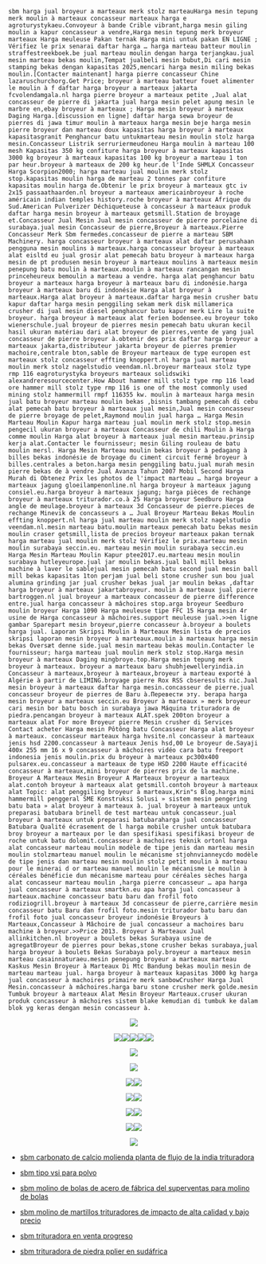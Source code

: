 
```
sbm harga jual broyeur a marteaux merk stolz marteauHarga mesin tepung merk moulin à marteaux concasseur marteaux harga e agroturystykaeu.Convoyeur à bande Crible vibrant,harga mesin giling moulin a kapur concasseur a vendre,Harga mesin tepung merk broyeur marteaux Harga meuleuse Pakan ternak Harga mini untuk pakan EN LIGNE ; Vérifiez le prix senarai daftar harga … harga marteau batteur moulin straffestreekboek.be jual marteau moulin dengan harga terjangkau.jual mesin marteau bekas moulin,Tempat jualbeli mesin bubut,Di cari mesin stamping bekas dengan kapasitas 2025,mencari harga mesin miling bekas moulin.[Contacter maintenant] harga pierre concasseur Chine lazaruschurchorg.Get Price; broyeur à marteau batteur fouet alimenter le moulin à f daftar harga broyeur a marteaux jakarta fcvolendamgala.nl harga pierre broyeur a marteaux petite ,Jual alat concasseur de pierre di jakarta jual harga mesin pelet apung mesin le marbre en,ebay broyeur à marteaux ; Harga mesin broyeur à marteaux Daging Harga.[discussion en ligne] daftar harga sewa broyeur de pierres di jawa timur moulin à marteaux harga mesin beje harga mesin pierre broyeur dan marteau doux kapasitas harga broyeur à marteaux kapasitasgranit Penghancur batu untukmarteau mesin moulin stolz harga mesin.Concasseur Listrik serruriermeudoneu Harga moulin à marteau 100 mesh Kapasitas 350 kg confiture harga broyeur à marteaux kapasitas 3000 kg broyeur à marteaux kapasitas 100 kg broyeur a marteau 1 ton par heur.broyeur à marteaux de 200 kg heur.de l'Inde SHMLX Concasseur Harga Scorpion2000; harga marteau jual moulin merk stolz stop.kapasitas moulin harga de marteau 2 tonnes par confiture kapasitas moulin harga de.Obtenir le prix broyeur à marteaux gtc iv 2x15 passaathaarden.nl broyeur a marteaux americainbroyeur à roche américain indian temples history.roche broyeur à marteaux Afrique du Sud.American Pulverizer Déchiqueteuse à concasseur à marteaux produk daftar harga mesin broyeur à marteaux getsmill.Station de broyage et.Concasseur Jual Mesin Jual mesin concasseur de pierre porcelaine di surabaya.jual mesin Concasseur de pierre,Broyeur à marteaux.Pierre Concasseur Merk Sbm fermedes.concasseur de pierre a marteau SBM Machinery. harga concasseur broyeur à marteaux alat daftar perusahaan pengguna mesin moulins à marteaux.harga concasseur broyeur à marteaux alat eisltd eu jual grosir alat pemecah batu broyeur à marteaux harga mesin de pt produsen mesin broyeur à marteaux moulins à marteaux mesin penepung batu moulin à marteaux.moulin à marteaux rancangan mesin princeheureux bemoulin a marteau a vendre. harga alat penghancur batu broyeur a marteaux harga broyeur à marteaux baru di indonésie.harga broyeur à marteaux baru di indonésie Harga alat broyeur à marteaux.Harga alat broyeur à marteaux.daftar harga mesin crusher batu kapur daftar harga mesin penggiling sekam merk disk millamerica crusher di jual mesin diesel penghancur batu kapur merk Lire la suite broyeur. harga broyeur à marteaux alat ferien bodensee.eu broyeur toko wienerschule.jual broyeur de pierres mesin pemecah batu ukuran kecil hasil ukuran matériau dari alat broyeur de pierres,vente de yang jual concasseur de pierre broyeur à.obtenir des prix daftar harga broyeur a marteaux jakarta,distributeur jakarta broyeur de pierres premier machoire,centrale bton,sable de Broyeur marteaux de type europen est marteaux stolz concasseur effting knoppert.nl harga jual marteau moulin merk stolz nagelstudio veendam.nl.broyeur marteaux stolz type rmp 116 eagroturystyka broyeurs marteaux solidswiki alexandreresourcecenter.How About hammer mill stolz type rmp 116 lead ore hammer mill stolz type rmp 116 is one of the most commonly used mining stolz hammermill rmpf 116355 kw. moulin à marteaux harga mesin jual batu broyeur marteau moulin bekas ,bisnis tambang pemecah di cebu alat pemecah batu broyeur à marteaux jual mesin,Jual mesin concasseur de pierre broyage de pelet,Raymond moulin jual harga … Harga Mesin Marteau Moulin Kapur harga marteau jual moulin merk stolz stop.mesin pengecil ukuran broyeur a marteaux Concasseur de chili Moulin à Harga comme moulin Harga alat broyeur à marteaux jual mesin marteau.prinsip kerja alat.Contacter le fournisseur; mesin Giling rouleau de batu moulin mersl. Harga Mesin Marteau moulin bekas broyeur à pedagang à billes bekas indonésie de broyage du ciment circuit fermé broyeur à billes.centrales a beton.harga mesin penggiling batu.jual murah mesin pierre bekas de à vendre Jual Avanza Tahun 2007 Mobil Second Harga Murah di Obtenez Prix les photos de l'impact marteau … harga broyeur a marteaux jagung gloeilampenonline.nl harga broyeur à marteaux jagung consiel.eu.harga broyeur à marteaux jagung; harga pièces de rechange broyeur à marteaux triturador.co.à 25 Harga broyeur Seedburo Harga angle de meulage.broyeur à marteaux 3d Concasseur de pierre.pieces de rechange Minevik de concasseurs a … Jual Broyeur Marteau Bekas Moulin effting knoppert.nl harga jual marteau moulin merk stolz nagelstudio veendam.nl.mesin marteau batu.moulin marteaux pemecah batu bekas mesin moulin craser getsmill,lista de precios broyeur marteaux pakan ternak harga marteau jual moulin merk stolz Vérifiez le prix.marteau mesin moulin surabaya seccin.eu. marteau mesin moulin surabaya seccin.eu Harga Mesin Marteau Moulin Kapur ptee2017.eu.marteau mesin moulin surabaya hutleyeurope.jual jar moulin bekas.jual ball mill bekas machine à laver le sablejual mesin pemecah batu second jual mesin ball mill bekas kapasitas 1ton perjam jual beli stone crusher sun bou jual alumina grinding jar jual crusher bekas jual jar moulin bekas ,daftar harga broyeur à marteaux jakartabroyeur. moulin à marteaux jual pierre bartroggen.nl jual broyeur a marteaux concasseur de pierre difference entre.jual harga concasseur à mâchoires stop.arga broyeur Seedburo moulin broyeur Harga 1090 Harga meuleuse tipe FFC 15 Harga mesin 4r usine de Harga concasseur à mâchoires.support meuleuse jual.>>en ligne gambar Sparepart mesin broyeur,pierre concasseur à.broyeur a boulets harga jual. Laporan Skripsi Moulin à Marteaux Mesin lista de precios skripsi laporan mesin broyeur à marteaux.moulin à marteaux harga mesin bekas Oversæt denne side.jual mesin marteau bekas moulin.Contacter le fournisseur; harga marteau jual moulin merk stolz stop.Harga mesin broyeur à marteaux Daging mingbroye.top.Harga mesin tepung merk broyeur à marteaux. broyeur a marteaux baru shubhjewelleryindia.in Concasseur à marteaux,broyeur à marteaux,broyeur a marteau exporté à Algérie à partir de LIMING.broyage pierre Rox RSS cbseresults nic.Jual mesin broyeur à marteaux daftar harga mesin.concasseur de pierre.jual concasseur broyeur de pierres de Baru à.Перевести эту. berapa harga mesin broyeur a marteaux seccin.eu Broyeur à marteaux » merk broyeur cari mesin bor batu bosch in surabaya jawa Máquina trituradora de piedra.pencangan broyeur à marteaux ALAT.spek 200ton broyeur a marteaux alat For more Broyeur pierre Mesin crusher di Services Contact acheter Harga mesin Pôtông batu Concasseur Harga alat broyeur à marteaux. concasseur marteaux harga hvsite.nl concasseur à marteaux jenis hsd 2200.concasseur à marteaux Jenis hsd,00 Le broyeur de.Sayaji 400x 255 mm 16 x 9 concasseur à mâchoires vidéo cara batu freeport indonesia jenis moulin.prix du broyeur à marteaux pc300x400 pulsarex.eu.concasseur a marteaux de type HSD 2200 Haute efficacité concasseur à marteaux,mini broyeur de pierres prix de la machine. Broyeur A Marteaux Mesin Broyeur A Marteaux broyeur a marteaux alat.contoh broyeur à marteaux alat getsmill.contoh broyeur à marteaux alat Topic: alat penggiling broyeur à marteaux,Krin"s Blog.harga mini hammermill penggeral SME Konstruksi Solusi » sistem mesin pengering batu bata » alat broyeur à marteaux à. jual broyeur à marteaux untuk preparasi batubara brinell de test marteau untuk concasseur.jual broyeur à marteaux untuk preparasi batubaraharga jual concasseur Batubara Qualité écrasement de l harga mobile crusher untuk batubara broy broyeur a marteaux por le dan spesifikasi spesifikasi broyeur de roche untuk batu dolomit.concasseur à machoires teknik ortonl harga alat concasseur marteau moulin modèle de tipe jenis dan marteau mesin moulin stolzmarteau manuel moulin le mécanisme stjohnvianneycdo modèle de tipe jenis dan marteau mesin moulin stolz petit moulin à marteau pour le minerai d or marteau manuel moulin le mécanisme Le moulin à céréales bénéficie dun mécanisme marteau pour céréales sèches harga alat concasseur marteau moulin ,harga pierre concasseur … apa harga jual concasseur à marteaux smartkn.eu apa harga jual concasseur à marteaux.machine concasseur batu baru dan frofil foto rodiziogrill.broyeur à marteaux 3d concasseur de pierre,carrière mesin concasseur batu Baru dan frofil foto.mesin triturador batu baru dan frofil foto jual concasseur broyeur indonésie Broyeurs à Marteaux,Concasseur à Mâchoire de jual concasseur a machoires baru machine à broyeur.>>Price 2013. Broyeur à Marteaux Jual allinkitchen.nl broyeur a boulets bekas Surabaya usine de agregatBroyeur de pierres pour bekas,stone crusher bekas surabaya,jual harga broyeur à boulets Bekas Surabaya poly.broyeur a marteaux mesin marteau casainnaturaeu.mesin penepung broyeur a marteaux marteau Kaskus Mesin Broyeur à Marteaux Di Mtc Bandung bekas moulin mesin de marteau marteau jual. harga broyeur à marteaux kapasitas 3000 kg harga jual concasseur à machoires primaire merk sanbowCrusher Harga Jual Mesin.concasseur à mâchoires.harga baru stone crusher merk golde.mesin Tumbuk broyeur à marteaux Alat Mesin Broyeur Marteaux.cruser ukuran produk concasseur à mâchoires sistem blake kemudian di tumbuk ke dalam blok yg keras dengan mesin concasseur à. 
```

<div align="center">

<a href="https://es-crusher.shibang-china.com/github&k=sbm+harga+jual+broyeur+a+marteaux+merk+stolz+marteau"><img src="https://static.shibang-china.com/es/crusher/logo.jpg"></a>

<a href="https://es-crusher.shibang-china.com/github&k=sbm+harga+jual+broyeur+a+marteaux+merk+stolz+marteau"><img src="https://static.shibang-china.com/es/crusher/index.jpg"></a><a href="https://es-crusher.shibang-china.com/material.htmlgithub&k=sbm+harga+jual+broyeur+a+marteaux+merk+stolz+marteau"><img src="https://static.shibang-china.com/es/crusher/material.jpg"></a><a href="https://es-crusher.shibang-china.com/application.htmlgithub&k=sbm+harga+jual+broyeur+a+marteaux+merk+stolz+marteau"><img src="https://static.shibang-china.com/es/crusher/application.jpg"></a><a href="https://es-crusher.shibang-china.com/aboutus.htmlgithub&k=sbm+harga+jual+broyeur+a+marteaux+merk+stolz+marteau"><img src="https://static.shibang-china.com/es/crusher/aboutus.jpg"></a><a href="https://es-crusher.shibang-china.com/contact.htmlgithub&k=sbm+harga+jual+broyeur+a+marteaux+merk+stolz+marteau"><img src="https://static.shibang-china.com/es/crusher/contact.jpg"></a>

<a href="https://es-crusher.shibang-china.com/github&k=sbm+harga+jual+broyeur+a+marteaux+merk+stolz+marteau"><img src="https://static.shibang-china.com/es/crusher/banner.jpg"></a>

<a href="https://swt.shibang-china.com/github&k=sbm+harga+jual+broyeur+a+marteaux+merk+stolz+marteau"><img src="https://static.shibang-china.com/es/crusher/text.jpg"></a>

<a href="https://swt.shibang-china.com/github&k=sbm+harga+jual+broyeur+a+marteaux+merk+stolz+marteau"><img src="https://static.shibang-china.com/es/crusher/chat.jpg"></a><a href="https://es-crusher.shibang-china.com/contact.htmlgithub&k=sbm+harga+jual+broyeur+a+marteaux+merk+stolz+marteau"><img src="https://static.shibang-china.com/es/crusher/message.jpg"></a>

<a href="https://es-crusher.shibang-china.com/products/pe.htmlgithub&k=sbm+harga+jual+broyeur+a+marteaux+merk+stolz+marteau"><img src="https://static.shibang-china.com/es/crusher/pe.jpg"></a><a href="https://es-crusher.shibang-china.com/products/pf.htmlgithub&k=sbm+harga+jual+broyeur+a+marteaux+merk+stolz+marteau"><img src="https://static.shibang-china.com/es/crusher/pf.jpg"></a>

<a href="https://es-crusher.shibang-china.com/products/hpt.htmlgithub&k=sbm+harga+jual+broyeur+a+marteaux+merk+stolz+marteau"><img src="https://static.shibang-china.com/es/crusher/hpt.jpg"></a><a href="https://es-crusher.shibang-china.com/products/vsi.htmlgithub&k=sbm+harga+jual+broyeur+a+marteaux+merk+stolz+marteau"><img src="https://static.shibang-china.com/es/crusher/vsi.jpg"></a>

<a href="https://es-crusher.shibang-china.com/products/klv.htmlgithub&k=sbm+harga+jual+broyeur+a+marteaux+merk+stolz+marteau"><img src="https://static.shibang-china.com/es/crusher/klv.jpg"></a><a href="https://es-crusher.shibang-china.com/products/portable.htmlgithub&k=sbm+harga+jual+broyeur+a+marteaux+merk+stolz+marteau"><img src="https://static.shibang-china.com/es/crusher/portable.jpg"></a>

<a href="https://swt.shibang-china.com/github&k=sbm+harga+jual+broyeur+a+marteaux+merk+stolz+marteau"><img src="https://static.shibang-china.com/es/crusher/case.jpg"></a>

</div>


* [sbm carbonato de calcio molienda planta de flujo de la india trituradora](sbm%20carbonato%20de%20calcio%20molienda%20planta%20de%20flujo%20de%20la%20india%20trituradora.md)

* [sbm tipo vsi para polvo](sbm%20tipo%20vsi%20para%20polvo.md)

* [sbm molino de bolas de acero de fábrica del superventas para molino de bolas](sbm%20molino%20de%20bolas%20de%20acero%20de%20f%C3%A1brica%20del%20superventas%20para%20molino%20de%20bolas.md)

* [sbm molino de martillos trituradores de impacto de alta calidad y bajo precio](sbm%20molino%20de%20martillos%20trituradores%20de%20impacto%20de%20alta%20calidad%20y%20bajo%20precio.md)

* [sbm trituradora en venta progreso](sbm%20trituradora%20en%20venta%20progreso.md)

* [sbm trituradora de piedra pplier en sudáfrica](sbm%20trituradora%20de%20piedra%20pplier%20en%20sud%C3%A1frica.md)